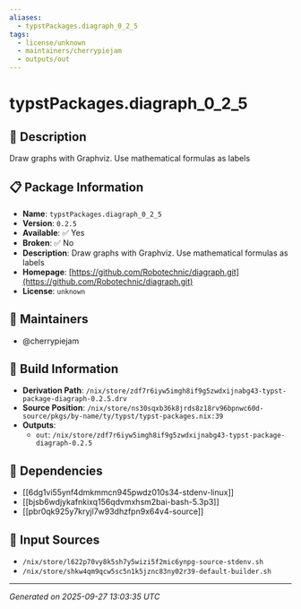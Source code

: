 ```yaml
---
aliases:
  - typstPackages.diagraph_0_2_5
tags:
  - license/unknown
  - maintainers/cherrypiejam
  - outputs/out
---
```


# typstPackages.diagraph_0_2_5

## 📝 Description

Draw graphs with Graphviz. Use mathematical formulas as labels

## 📋 Package Information

- **Name**: `typstPackages.diagraph_0_2_5`
- **Version**: `0.2.5`
- **Available**: ✅ Yes
- **Broken**: ✅ No
- **Description**: Draw graphs with Graphviz. Use mathematical formulas as labels
- **Homepage**: [https://github.com/Robotechnic/diagraph.git](https://github.com/Robotechnic/diagraph.git)
- **License**: `unknown`
## 👥 Maintainers

- @cherrypiejam


## 🔧 Build Information

- **Derivation Path**: `/nix/store/zdf7r6iyw5imgh8if9g5zwdxijnabg43-typst-package-diagraph-0.2.5.drv`
- **Source Position**: `/nix/store/ns30sqxb36k8jrds8z18rv96bpnwc60d-source/pkgs/by-name/ty/typst/typst-packages.nix:39`
- **Outputs**:
  - `out`:  `/nix/store/zdf7r6iyw5imgh8if9g5zwdxijnabg43-typst-package-diagraph-0.2.5`

## 🔗 Dependencies

- [[6dg1vi55ynf4dmkmmcn945pwdz010s34-stdenv-linux]]
- [[bjsb6wdjykafnkixq156qdvmxhsm2bai-bash-5.3p3]]
- [[pbr0qk925y7kryjl7w93dhzfpn9x64v4-source]]

## 📁 Input Sources

- `/nix/store/l622p70vy8k5sh7y5wizi5f2mic6ynpg-source-stdenv.sh`
- `/nix/store/shkw4qm9qcw5sc5n1k5jznc83ny02r39-default-builder.sh`

---
*Generated on 2025-09-27 13:03:35 UTC*
